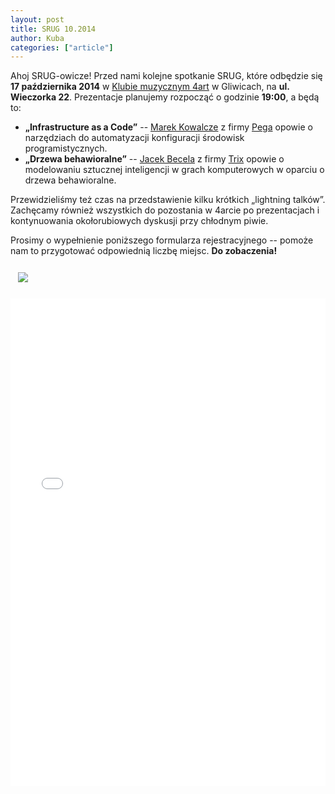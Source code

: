 ```yaml
---
layout: post
title: SRUG 10.2014
author: Kuba
categories: ["article"]
---
```


Ahoj SRUG-owicze! Przed nami kolejne spotkanie SRUG, które odbędzie się
**17&nbsp;października&nbsp;2014** w [Klubie muzycznym
4art](http://www.4artgliwice.pl) w Gliwicach, na **ul.
Wieczorka&nbsp;22**. Prezentacje planujemy rozpocząć o godzinie
**19:00**, a będą to:

-   **„Infrastructure as a Code”** -- [Marek
    Kowalcze](https://github.com/kowal) z firmy
    [Pega](http://www.pega.com) opowie o narzędziach do automatyzacji
    konfiguracji środowisk programistycznych.
-   **„Drzewa behawioralne”** -- [Jacek Becela](https://github.com/ncr)
    z firmy [Trix](http://www.trix.pl) opowie o modelowaniu sztucznej
    inteligencji w grach komputerowych w oparciu o drzewa behawioralne.

Przewidzieliśmy też czas na przedstawienie kilku krótkich „lightning
talków”. Zachęcamy również wszystkich do pozostania w 4arcie po
prezentacjach i kontynuowania okołorubiowych dyskusji przy chłodnym
piwie.

Prosimy o wypełnienie poniższego formularza rejestracyjnego -- pomoże
nam to przygotować odpowiednią liczbę miejsc. **Do zobaczenia!**

<a href="https://maps.google.com/maps?hl=pl&geocode=&q=4art+Gliwice&ll=50.291779,18.672595&z=14" class="text-center" style="display: block; width: 100%; padding: 0.75rem;">
    <img src="//maps.google.com/maps/api/staticmap?center=50.291779,18.672595&zoom=14&markers=color:red|label:A|50.296539,18.659638&size=680x400&sensor=false&scale=2" class="img-thumbnail">
</a>

<p class="text-center">
<iframe src="//docs.google.com/forms/d/1LX2GWxMlsHWxOUcHCcrf3zOX8MuoFHkWMosdrd3oxvc/viewform?embedded=true" width="100%" height="780" frameborder="0" marginheight="0" marginwidth="0">
Ładowanie...</iframe>
</p>

